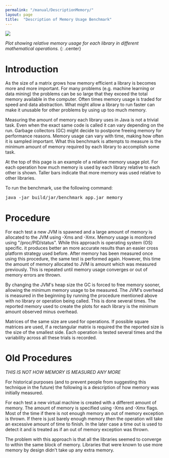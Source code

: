 ```yaml
---
permalink: "/manual/DescriptionMemory/"
layout: page
title:  "Description of Memory Usage Benchmark"
---
```


![]({{site.baseurl}}/memory/2013_10/3000.png)

*Plot showing relative memory usage for each library in different mathematical operations.* 
{: .center}

# Introduction

As the size of a matrix grows how memory efficient a library is becomes more and more important.  For many problems (e.g. machine learning or data mining) the problems can be so large that they exceed the total memory available in the computer.  Often times memory usage is traded for speed and data abstraction.  What might allow a library to run faster can make it unusable for other problems by using up too much memory.

Measuring the amount of memory each library uses in Java is not a trivial task.  Even when the exact same code is called it can vary depending on the run.  Garbage collectors (GC) might decide to postpone freeing memory for performance reasons. Memory usage can vary with time, making how often it is sampled important.  What this benchmark is attempts to measure is the minimum amount of memory required by each library to accomplish some task. 

At the top of this page is an example of a relative memory usage plot.  For each operation how much memory is used by each library relative to each other is shown.  Taller bars indicate that more memory was used relative to other libraries.

To run the benchmark, use the following command:
<pre>
java -jar build/jar/benchmark_app.jar memory
</pre>

# Procedure

For each test a new JVM is spawned and a large amount of memory is allocated to the JVM using -Xms and -Xmx.  Memory usage is monitored using "/proc/PID/status". While this approach is operating system (OS) specific. it produces better an more accurate results than an easier cross platform strategy used before.  After memory has been measured once using this procedure, the same test is performed again.  However, this time the amount of memory allocated to JVM is amount which was measured previously.  This is repeated until memory usage converges or out of memory errors are thrown.  

By changing the JVM's heap size the GC is forced to free memory sooner, allowing the minimum memory usage to be measured.  The JVM's overhead is measured in the beginning by running the procedure mentioned above with no library or operation being called.  This is done several times. The reported memory used to create the plots for each library is the minimum amount observed minus overhead.

Matrices of the same size are used for operations.  If possible square matrices are used, if a rectangular matrix is required the the reported size is the size of the smallest side.  Each operation is tested several times and the variability across all these trials is recorded.

# Old Procedures

*THIS IS NOT HOW MEMORY IS MEASURED ANY MORE*

For historical purposes (and to prevent people from suggesting this technique in the future) the following is a description of how memory was initially measured.

For each test a new virtual machine is created with a different amount of memory.  The amount of memory is specified using -Xms and -Xmx flags.  Most of the time if there is not enough memory an out of memory exception is thrown.  If there is just barely enough memory then the operation will take an excessive amount of time to finish.  In the later case a time out is used to detect it and is treated as if an out of memory exception was thrown.

The problem with this approach is that all the libraries seemed to converge to within the same block of memory.  Libraries that were known to use more memory by design didn't take up any extra memory.
